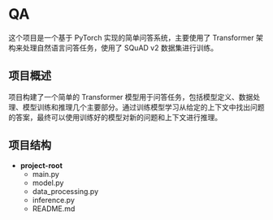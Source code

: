 # QA
这个项目是一个基于 PyTorch 实现的简单问答系统，主要使用了 Transformer 架构来处理自然语言问答任务，使用了 SQuAD v2 数据集进行训练。
## 项目概述
项目构建了一个简单的 Transformer 模型用于问答任务，包括模型定义、数据处理、模型训练和推理几个主要部分。通过训练模型学习从给定的上下文中找出问题的答案，最终可以使用训练好的模型对新的问题和上下文进行推理。


## 项目结构
- **project-root**
    - main.py
    - model.py
    - data_processing.py
    - inference.py
    - README.md
